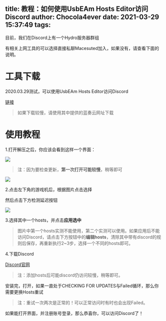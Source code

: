 title: 教程：如何使用UsbEAm Hosts Editor访问Discord
author: Chocola4ever
date: 2021-03-29 15:37:49
tags:
---
目前，我们在Discord上有一个Hydro服务器群组

有相关上网工具的可以选择直接私聊Macesuted加入，如果没有，请查看下面的说明。

# 工具下载

2020.03.29测试，可以使用UsbEAm Hosts Editor访问Discord

[链接](https://www.dogfight360.com/blog/475/)

> 如果下载较慢，请使用其中提供的蓝奏云网址下载

# 使用教程

1.打开解压之后，你应该会看到这样一个界面：

![](https://image.kysic.com.cn/b53b0751c91291df9bd68be7b114eb82/0982c9c472d41.png)

> 注：因为要检查更新，**第一次打开可能较慢**，稍等即可

![](https://image.kysic.com.cn/0bfe04bf836a7aa6cb2c60068fb2d5c7/26d687aebbcef.png)

2.点击左下角的游戏机后，根据图片点击选择

然后点击下方检测延迟按钮

![](https://image.kysic.com.cn/8c81ca8afabdd1d224e4852955de6dc6/e036d436517e4.png)

3.选择其中一个hosts，并点击**应用选中**

> 图片中第一个hosts实测不能使用，第二个实测可以使用。如果应用后不能访问Discord，请点击下方按钮中的**编辑hosts**，清除其中带有discord的规则后保存，再重新执行2~3步，选择一个不同的hosts即可。

4.下载Discord

[Discord官网](https://discord.onl/)

> 注：添加hosts后可能discord仍访问较慢，稍等即可。

安装完，打开，如果一直处于CHECKING FOR UPDATES与Failed循环，那么你需要更换Hosts重试

> 注：重试一次两次是正常的！可以正常访问时有时也会出现Failed。

如果能打开界面，并注册账号登录，那么恭喜你，可以访问Discord了！